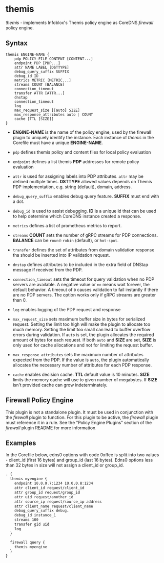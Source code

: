 # themis

*themis* - implements Infoblox's Themis policy engine as CoreDNS _firewall_ policy engine.

## Syntax

```
themis ENGINE-NAME {
    pdp POLICY-FILE CONTENT [CONTENT...]
    endpoint PDP [PDP...]
    attr NAME LABEL [DSTTYPE]
    debug_query_suffix SUFFIX
    debug_id ID
    metrics METRIC [METRIC...]
    streams COUNT [BALANCE]
    connection_timeout
    transfer ATTR [ATTR...]
    dnstap
    connection_timeout
    log
    max_request_size [[auto] SIZE]
    max_response_attributes auto | COUNT
    cache [TTL [SIZE]]
}
```

* **ENGINE-NAME** is the name of the policy engine, used by the firewall plugin to uniquely identify the instance.
  Each instance of _themis_ in the Corefile must have a unique **ENGINE-NAME**.

* `pdp` defines themis policy and content files for local policy evaluation

* `endpoint` defines a list themis **PDP** addresses for remote policy evaluation

* `attr` is used for assigning labels into PDP attributes. `attr` may be defined multiple times.
  **DSTTYPE** allowed values depends on Themis PDP implementation, e.g. string (default), domain, address.

* `debug_query_suffix` enables debug query feature. **SUFFIX** must end with a dot. 

* `debug_id` is used to assist debugging. **ID** is a unique id that can be used to help determine
  which CoreDNS instance created a response.

* `metrics` defines a list of prometheus metrics to report.

* `streams` **COUNT** sets the number of gRPC streams for PDP connections.
  **BALANCE** can be `round-robin` (default), or `hot-spot`.

* `transfer` defines the set of attributes from domain validation response tha
  should be inserted into IP validation request.

* `dnstap` defines attributes to be included in the extra field of DNStap message if received
  from the PDP.

* `connection_timeout` sets the timeout for query validation when no PDP servers are available.
  A negative value or `no` means wait forever, the default behavior. A timeout of `0` causes
  validation to fail instantly if there are no PDP servers. The option works only if gRPC streams are
  greater than 0.

* `log` enables logging of the PDP request and response

* `max_request_size` sets maximum buffer size in bytes for serialized request. Setting the limit
  too high will make the plugin to allocate too much memory. Setting the limit too small can lead
  to buffer overflow errors during validation. If `auto` is set, the plugin allocates the required
  amount of bytes for each request. If both `auto` and **SIZE** are set, **SIZE** is only used for
  cache allocations and not for limiting the request buffer. 

* `max_response_attributes` sets the maximum number of attributes expected from the PDP. If the value
  is `auto`, the plugin automatically allocates the necessary number of attributes for each PDP response.

* `cache` enables decision cache. **TTL** default value is 10 minutes. **SIZE** limits the memory cache 
  will use to given number of megabytes. If **SIZE** isn't provided cache can grow indeterminately.

## Firewall Policy Engine

This plugin is not a standalone plugin.  It must be used in conjunction with the _firewall_ plugin to function.
For this plugin to be active, the _firewall_ plugin must reference it in a rule.  See the "Policy Engine Plugins"
section of the _firewall_ plugin README for more information.

## Examples

In the Corefile below, edns0 options with code 0xffee is split into two values - client_id (first 16 bytes)
and group_id (last 16 bytes). Edns0 options less than 32 bytes in size will not assign a client_id or group_id.

~~~ txt
. {
  themis myengine {
    endpoint 10.0.0.7:1234 10.0.0.8:1234
    attr client_id request/client_id
    attr group_id request/group_id
    attr uid request/another_id
    attr source_ip request/source_ip address 
    attr client_name request/client_name
    debug_query_suffix debug.
    debug_id instance_1
    streams 100
    transfer gid uid
    log
  }

  firewall query {
    themis myengine
  }
}
~~~

